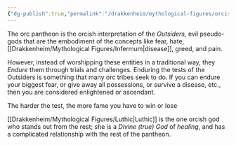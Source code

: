 ```yaml
---
{"dg-publish":true,"permalink":"/drakkenheim/mythological-figures/orcish-gods/","tags":["Mythos_Drakk"]}
---
```


The orc pantheon is the orcish interpretation of the *Outsiders*, evil pseudo-gods that are the embodiment of the concepts like fear, hate, [[Drakkenheim/Mythological Figures/Infermum\|disease]], greed, and pain.

However, instead of worshipping these entities in a traditional way, they *Endure* them through trials and challenges. Enduring the tests of the Outsiders is something that many orc tribes seek to do. If you can endure your biggest fear, or give away all possessions, or survive a disease, etc., then you are considered enlightened or ascendant. 

The harder the test, the more fame you have to win or lose

[[Drakkenheim/Mythological Figures/Luthic\|Luthic]] is the one orcish god who stands out from the rest; she is a *Divine (true) God* of *healing*, and has a complicated relationship with the rest of the pantheon.
